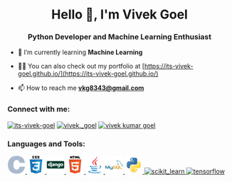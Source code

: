 <h1 align="center">Hello 👋, I'm Vivek Goel</h1>
<h3 align="center">Python Developer and Machine Learning Enthusiast</h3>

- 🌱 I’m currently learning **Machine Learning**

- 👨‍💻 You can also check out my portfolio at [https://its-vivek-goel.github.io/](https://its-vivek-goel.github.io/)

- 📫 How to reach me **vkg8343@gmail.com**

<h3 align="left">Connect with me:</h3>
<p align="left">

<!-- <a href="https://twitter.com/khushboogoel01" target="blank"><img align="center" src="https://cdn.jsdelivr.net/npm/simple-icons@3.0.1/icons/twitter.svg" alt="khushboogoel01" height="30" width="40" /></a> -->
<a href="https://www.linkedin.com/in/vivek-kumar-goel-9ab94516b/" target="blank"><img align="center" src="https://cdn.jsdelivr.net/npm/simple-icons@3.0.1/icons/linkedin.svg" alt="its-vivek-goel" height="30" width="40" /></a>
<a href="https://www.instagram.com/vivek._goel/" target="blank"><img align="center" src="https://cdn.jsdelivr.net/npm/simple-icons@3.0.1/icons/instagram.svg" alt="vivek._goel" height="30" width="40" /></a>
<a href="https://www.youtube.com/channel/UCcmqBYc5Ol4j7onSO1g2aRw" target="blank"><img align="center" src="https://cdn.jsdelivr.net/npm/simple-icons@3.0.1/icons/youtube.svg" alt="vivek kumar goel" height="30" width="40" /></a>


</p>

<h3 align="left">Languages and Tools:</h3>
<p align="left"> <a href="https://www.cprogramming.com/" target="_blank"> <img src="https://raw.githubusercontent.com/devicons/devicon/master/icons/c/c-original.svg" alt="c" width="40" height="40"/> </a> <a href="https://www.w3schools.com/css/" target="_blank"> <img src="https://raw.githubusercontent.com/devicons/devicon/master/icons/css3/css3-original-wordmark.svg" alt="css3" width="40" height="40"/> </a> <a href="https://www.djangoproject.com/" target="_blank"> <img src="https://raw.githubusercontent.com/devicons/devicon/master/icons/django/django-original.svg" alt="django" width="40" height="40"/> </a> <a href="https://www.w3.org/html/" target="_blank"> <img src="https://raw.githubusercontent.com/devicons/devicon/master/icons/html5/html5-original-wordmark.svg" alt="html5" width="40" height="40"/> </a> <a href="https://www.java.com" target="_blank"> <img src="https://raw.githubusercontent.com/devicons/devicon/master/icons/java/java-original.svg" alt="java" width="40" height="40"/> </a> <a href="https://www.mysql.com/" target="_blank"> <img src="https://raw.githubusercontent.com/devicons/devicon/master/icons/mysql/mysql-original-wordmark.svg" alt="mysql" width="40" height="40"/> </a> <a href="https://www.python.org" target="_blank"> <img src="https://raw.githubusercontent.com/devicons/devicon/master/icons/python/python-original.svg" alt="python" width="40" height="40"/> </a> <a href="https://scikit-learn.org/" target="_blank"> <img src="https://upload.wikimedia.org/wikipedia/commons/0/05/Scikit_learn_logo_small.svg" alt="scikit_learn" width="40" height="40"/> </a> <a href="https://www.tensorflow.org" target="_blank"> <img src="https://www.vectorlogo.zone/logos/tensorflow/tensorflow-icon.svg" alt="tensorflow" width="40" height="40"/> </a> </p>
